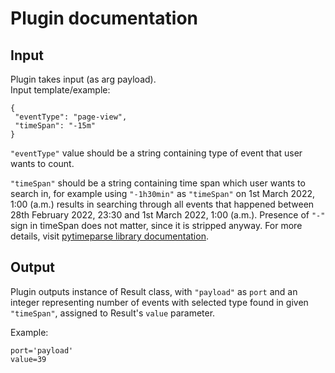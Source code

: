 # Plugin documentation

## Input
Plugin takes input (as arg payload).\
Input template/example:
```
{
 "eventType": "page-view",
 "timeSpan": "-15m"
}
```

```"eventType"``` value should be a string containing type of event that user wants
to count.

```"timeSpan"``` should be a string containing time span which user wants to search in,
for example using ```"-1h30min"``` as ```"timeSpan"``` on 1st March 2022, 1:00 (a.m.) results in
searching through all events that happened between 28th February 2022, 23:30 and
1st March 2022, 1:00 (a.m.).
Presence of ```"-"``` sign in timeSpan does not matter, since it is stripped anyway.
For more details, visit [pytimeparse library documentation](https://pypi.org/project/pytimeparse/).


## Output
Plugin outputs instance of Result class, with ```"payload"``` as ```port```  and an integer representing number of
events with selected type found in given ```"timeSpan"```, assigned to Result's ```value``` parameter.

Example:
```
port='payload'
value=39
```
